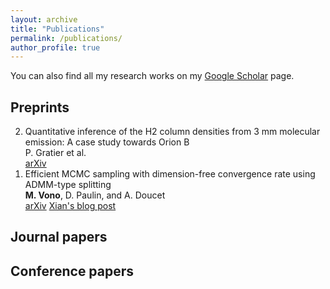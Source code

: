 ```yaml
---
layout: archive
title: "Publications"
permalink: /publications/
author_profile: true
---
```


You can also find all my research works on my [Google Scholar](https://scholar.google.fr/citations?user=R5dfDTAAAAAJ&hl=en) page.

## Preprints

<ol reversed>
	<li>
	 	Quantitative inference of the H2 column densities from 3 mm molecular emission: A case study towards Orion B<br>
	    P. Gratier et al.
		<div class="btn-group">
			<a href="https://arxiv.org/abs/2008.13417"><i class="ai ai-arxiv"></i>arXiv</a>
		</div>
  	</li>
	<li>
	  	Efficient MCMC sampling with dimension-free convergence rate using ADMM-type splitting<br>
	    <b>M. Vono</b>, D. Paulin, and A. Doucet
		<div class="btn-group">
			<a href="https://arxiv.org/abs/1905.11937"><i class="ai ai-arxiv"></i>arXiv</a>
		    <a href="https://xianblog.wordpress.com/2019/06/24/efficient-mcmc-sampling/"><i class="fas fa-fw fa-comments"></i>Xian's blog post</a>
		</div>
  	</li>
</ol> 


## Journal papers

## Conference papers  

